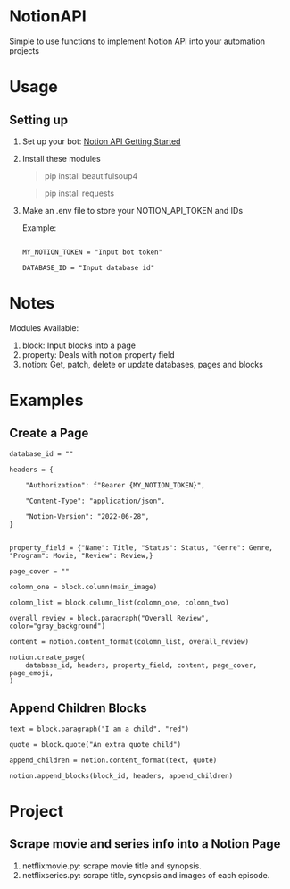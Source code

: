 # NotionAPI

Simple to use functions to implement Notion API into your automation projects

# Usage

## Setting up

1. Set up your bot:
   [Notion API Getting Started](https://pages.github.com/)

2. Install these modules

   > pip install beautifulsoup4

   > pip install requests

3. Make an .env file to store your NOTION_API_TOKEN and IDs

   Example:

   ```

   MY_NOTION_TOKEN = "Input bot token"

   DATABASE_ID = "Input database id"

   ```

# Notes

Modules Available:

1. block: Input blocks into a page
2. property: Deals with notion property field
3. notion: Get, patch, delete or update databases, pages and blocks

# Examples

## Create a Page

```
database_id = ""

headers = {

    "Authorization": f"Bearer {MY_NOTION_TOKEN}",

    "Content-Type": "application/json",

    "Notion-Version": "2022-06-28",
}


property_field = {"Name": Title, "Status": Status, "Genre": Genre, "Program": Movie, "Review": Review,}

page_cover = ""

colomn_one = block.column(main_image)

colomn_list = block.column_list(colomn_one, colomn_two)

overall_review = block.paragraph("Overall Review", color="gray_background")

content = notion.content_format(colomn_list, overall_review)

notion.create_page(
    database_id, headers, property_field, content, page_cover, page_emoji,
)

```

## Append Children Blocks

```
text = block.paragraph("I am a child", "red")

quote = block.quote("An extra quote child")

append_children = notion.content_format(text, quote)

notion.append_blocks(block_id, headers, append_children)

```

# Project

## Scrape movie and series info into a Notion Page

1. netflixmovie.py: scrape movie title and synopsis.
2. netflixseries.py: scrape title, synopsis and images of each episode.
